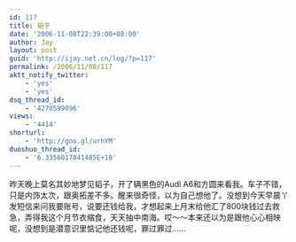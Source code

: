 ```yaml
---
id: 117
title: 韬子
date: '2006-11-08T22:39:00+08:00'
author: Jay
layout: post
guid: 'http://ijay.net.cn/log/?p=117'
permalink: /2006/11/08/117
aktt_notify_twitter:
    - 'yes'
    - 'yes'
dsq_thread_id:
    - '4270599096'
views:
    - '4414'
shorturl:
    - 'http://goo.gl/urhYM'
duoshuo_thread_id:
    - '6.3356017841485E+18'
---
```


昨天晚上莫名其妙地梦见韬子，开了辆黑色的Audi A6和方圆来看我。车子不错，只是内饰太次，跟奥拓差不多。醒来很奇怪，以为自己想他了。没想到今天早晨丫发短信来问我要账号，说要还钱给我，才想起来上月末给他汇了800块钱过去救急，弄得我这个月节衣缩食，天天抽中南海。哎～～本来还以为是跟他心心相映呢，没想到是潜意识里惦记他还钱呢，罪过罪过……<br />